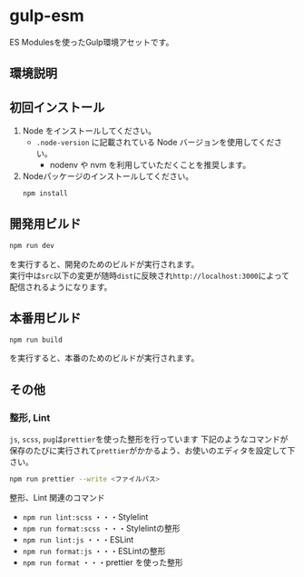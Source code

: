 # gulp-esm

ES Modulesを使ったGulp環境アセットです。

## 環境説明

## 初回インストール

1. Node をインストールしてください。
   - `.node-version` に記載されている Node バージョンを使用してください。
     - nodenv や nvm を利用していただくことを推奨します。
1. Nodeパッケージのインストールしてください。
   ```sh
   npm install
   ```

## 開発用ビルド

```sh
npm run dev
```

を実行すると、開発のためのビルドが実行されます。  
実行中は`src`以下の変更が随時`dist`に反映され`http://localhost:3000`によって配信されるようになります。

## 本番用ビルド

```sh
npm run build
```

を実行すると、本番のためのビルドが実行されます。

## その他

### 整形, Lint

`js`, `scss`, `pug`は`prettier`を使った整形を行っています
下記のようなコマンドが保存のたびに実行されて`prettier`がかかるよう、お使いのエディタを設定して下さい。

```sh
npm run prettier --write <ファイルパス>
```

整形、Lint 関連のコマンド

- `npm run lint:scss` ・・・Stylelint
- `npm run format:scss` ・・・Stylelintの整形
- `npm run lint:js` ・・・ESLint
- `npm run format:js` ・・・ESLintの整形
- `npm run format` ・・・prettier を使った整形
